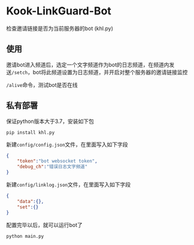 # Kook-LinkGuard-Bot
检查邀请链接是否为当前服务器的bot (khl.py)


## 使用

邀请bot进入频道后，选定一个文字频道作为bot的日志频道，在频道内发送`/setch`，bot将此频道设置为日志频道，并开启对整个服务器的邀请链接监控

`/alive`命令，测试bot是否在线


## 私有部署

保证python版本大于3.7，安装如下包
```
pip install khl.py
```

新建`config/config.json`文件，在里面写入如下字段

```json
{
    "token":"bot websocket token",
    "debug_ch":"错误日志文字频道"
}
```

新建`config/linklog.json`文件，在里面写入如下字段

```json
{
    "data":{},
    "set":{}   
}
```

配置完毕以后，就可以运行bot了

```
python main.py
```